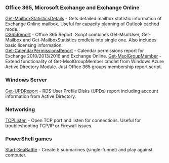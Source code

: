 ### Office 365, Microsoft Exchange and Exchange Online
[Get-MailboxStatisticsDetails](https://github.com/vfedenko/PowerShellScripts/tree/master/Get-MailboxStatisticsDetails) - Gets detailed mailbox statistic information of Exchange Online mailbox. Useful for capacity planning of Outlook cached mode. <br />
[O365Report](https://github.com/vfedenko/PowerShellScripts/tree/master/O365Report) - Office 365 Report. Script combines Get-MsolUser, Get-Mailbox and Get-MailboxStatistics cmdlets into single one. Also includes basic licensing information. <br />
[Get-CalendarPermissionsReport](https://github.com/vfedenko/PowerShellScripts/tree/master/Get-CalendarPermissionsReport) - Calendar permissions report for Exchange 2010/2013/2016 and Exchange Online.
[Get-MsolGroupMember](https://github.com/vfedenko/PowerShellScripts/tree/master/Get-MsolGroupMember) - Extend functionality of Get-MsolGroupMember cmdlet from Windows Azure Active Directory Module. Just Office 365 groups membership report script.

### Windows Server
[Get-UPDReport](https://github.com/vfedenko/PowerShellScripts/tree/master/Get-UPDReport) - RDS User Profile Disks (UPDs) report including account information from Active Directory.

### Networking
[TCPListen](https://github.com/vfedenko/PowerShellScripts/tree/master/TCPListen) - Open TCP port and listen for connections. Useful for troubleshooting TCP/IP or Firewall issues. <br />

### PowerShell games
[Start-SeaBattle](https://github.com/vfedenko/PowerShellScripts/tree/master/Start-SeaBattle) - Create 5 submarines (single-funnel) and play against computer. 
